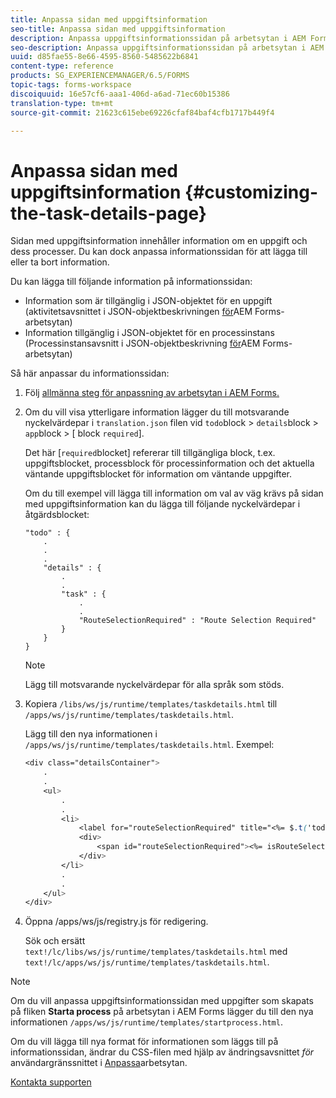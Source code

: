 ```yaml
---
title: Anpassa sidan med uppgiftsinformation
seo-title: Anpassa sidan med uppgiftsinformation
description: Anpassa uppgiftsinformationssidan på arbetsytan i AEM Forms för att ändra standardinformationen som visas för en uppgift.
seo-description: Anpassa uppgiftsinformationssidan på arbetsytan i AEM Forms för att ändra standardinformationen som visas för en uppgift.
uuid: d85fae55-8e66-4595-8560-5485622b6841
content-type: reference
products: SG_EXPERIENCEMANAGER/6.5/FORMS
topic-tags: forms-workspace
discoiquuid: 16e57cf6-aaa1-406d-a6ad-71ec60b15386
translation-type: tm+mt
source-git-commit: 21623c615ebe69226cfaf84baf4cfb1717b449f4

---
```



# Anpassa sidan med uppgiftsinformation {#customizing-the-task-details-page}

Sidan med uppgiftsinformation innehåller information om en uppgift och dess processer. Du kan dock anpassa informationssidan för att lägga till eller ta bort information.

Du kan lägga till följande information på informationssidan:

* Information som är tillgänglig i JSON-objektet för en uppgift (aktivitetsavsnittet i JSON-objektbeskrivningen [för](/help/forms/using/html-workspace-json-object-description.md)AEM Forms-arbetsytan)
* Information tillgänglig i JSON-objektet för en processinstans (Processinstansavsnitt i JSON-objektbeskrivning [för](/help/forms/using/html-workspace-json-object-description.md)AEM Forms-arbetsytan)

Så här anpassar du informationssidan:

1. Följ [allmänna steg för anpassning av arbetsytan i AEM Forms.](/help/forms/using/generic-steps-html-workspace-customization.md)
1. Om du vill visa ytterligare information lägger du till motsvarande nyckelvärdepar i `translation.json` filen vid `todo`block > `details`block > `app`block > [ block `required`].

   Det här [`required`blocket] refererar till tillgängliga block, t.ex. uppgiftsblocket, processblock för processinformation och det aktuella väntande uppgiftsblocket för information om väntande uppgifter.

   Om du till exempel vill lägga till information om val av väg krävs på sidan med uppgiftsinformation kan du lägga till följande nyckelvärdepar i åtgärdsblocket:

   ```
   "todo" : {
       .
       .
       .
       "details" : {
           .
           .
           "task" : {
               .
               .
               "RouteSelectionRequired" : "Route Selection Required"
           }
       }
   }
   ```

   >[!NOTE]
   >
   >Lägg till motsvarande nyckelvärdepar för alla språk som stöds.

1. Kopiera `/libs/ws/js/runtime/templates/taskdetails.html` till `/apps/ws/js/runtime/templates/taskdetails.html`.

   Lägg till den nya informationen i `/apps/ws/js/runtime/templates/taskdetails.html`. Exempel:

   ```css
   <div class="detailsContainer">
       .
       .
       <ul>
           .
           .
           <li>
               <label for="routeSelectionRequired" title="<%= $.t('todo.details.task.RouteSelectionRequired')%>"><%= $.t('todo.details.task.RouteSelectionRequired')%></label>
               <div>
                   <span id="routeSelectionRequired"><%= isRouteSelectionRequired != null ? isRouteSelectionRequired : ''%></span>
               </div>
           </li>
           .
           .
       </ul>
   </div>
   ```

1. Öppna /apps/ws/js/registry.js för redigering.

   Sök och ersätt `text!/lc/libs/ws/js/runtime/templates/taskdetails.html` med `text!/lc/apps/ws/js/runtime/templates/taskdetails.html`.

>[!NOTE]
>
>Om du vill anpassa uppgiftsinformationssidan med uppgifter som skapats på fliken **Starta process** på arbetsytan i AEM Forms lägger du till den nya informationen `/apps/ws/js/runtime/templates/startprocess.html`.
>
>Om du vill lägga till nya format för informationen som läggs till på informationssidan, ändrar du CSS-filen med hjälp av ändringsavsnittet *för* användargränssnittet i [Anpassa](/help/forms/using/changing-locale-user-interface.md#main-pars-header-3)arbetsytan.

[Kontakta supporten](https://www.adobe.com/account/sign-in.supportportal.html)
